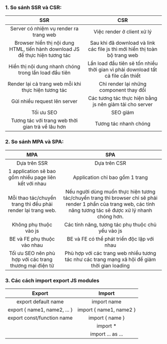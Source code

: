 ### 1. So sánh SSR và CSR:

|                                     SSR                                      |                                       CSR                                       |
| :--------------------------------------------------------------------------: | :-----------------------------------------------------------------------------: |
|                    Server có nhiệm vụ render ra trang web                    |                           Việc render ở client xử lý                            |
| Browser hiển thị nội dung HTML, tiến hành download JS để thực hiện tương tác |   Sau khi đã download và link các file js thì mới hiển thị toàn bộ trang web    |
|            Hiển thị nội dung nhanh chóng trong lần load đầu tiên             | Lần load đầu tiên sẽ tốn nhiều thời gian vì phải download tất cả file cần thiết |
|             Render lại cả trang web mỗi khi thực hiện tương tác              |                     Chỉ render lại những component thay đổi                     |
|                         Gửi nhiều request lên server                         |             Các tương tác thực hiện bằng js nên giảm tải cho server             |
|                                  Tối ưu SEO                                  |                                    SEO giảm                                     |
|               Tương tác với trang web thời gian trả về lâu hơn               |                              Tương tác nhanh chóng                              |

### 2. So sánh MPA và SPA:

|                             MPA                              |                                                                               SPA                                                                                |
| :----------------------------------------------------------: | :--------------------------------------------------------------------------------------------------------------------------------------------------------------: |
|                         Dựa trên SSR                         |                                                                           Dựa trên CSR                                                                           |
|    1 application sẽ bao gồm nhiều page liên kết với nhau     |                                                                 Application chỉ bao gồm 1 trang                                                                  |
| Mỗi thao tác/chuyển trang thì đều phải render lại trang web. | Nếu người dùng muốn thực hiện tương tác/chuyển trang thì browser chỉ sẽ phải render 1 phần của trang web, các tính năng tương tác sẽ được xử lý nhanh chóng hơn. |
|                    Không phụ thuộc vào js                    |                                                        Các tính năng, tương tác phụ thuộc chủ yếu vào js                                                         |
|                 BE và FE phụ thuộc vào nhau                  |                                                           BE và FE có thể phát triển độc lập với nhau                                                            |
|   Tối ưu SEO nên phù hợp với các trang thương mại điện tử    |                                  Phù hợp với các trang web nhiều tương tác như các trang mạng xã hội để giảm thời gian loading                                   |

### 3. Các cách import export JS modules

|            Export            |         Import          |
| :--------------------------: | :---------------------: |
|     export default name      |       import name       |
| export { name1, name2, ... } | import { name1, name2 } |
|  export const/function name  |     import { name }     |
|                              |        import \*        |
|                              |    import ... as ...    |
